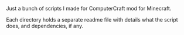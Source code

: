 Just a bunch of scripts I made for ComputerCraft mod for Minecraft.

Each directory holds a separate readme file with details what the script does, and dependencies, if any.
